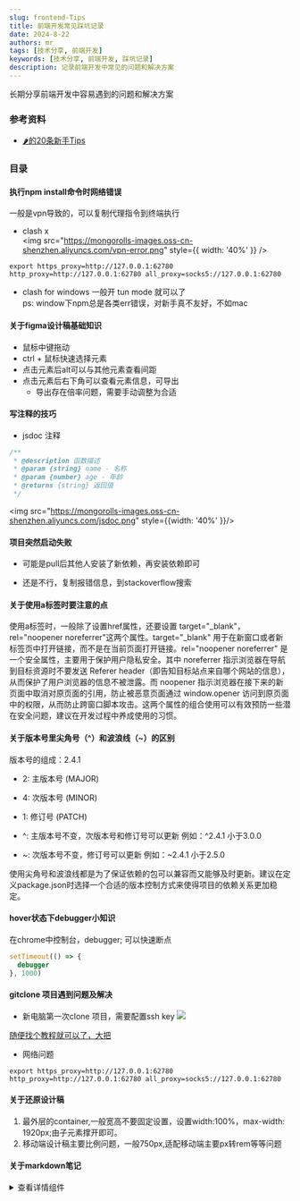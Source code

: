 ```yaml
---
slug: frontend-Tips
title: 前端开发常见踩坑记录
date: 2024-8-22
authors: mr
tags: [技术分享, 前端开发]
keywords: [技术分享, 前端开发, 踩坑记录]
description: 记录前端开发中常见的问题和解决方案
---
```


长期分享前端开发中容易遇到的问题和解决方案

<!-- truncate -->

### 参考资料

- [🌶️的20条新手Tips](https://juejin.cn/post/7301947438885191695)

### 目录

#### 执行npm install命令时网络错误

一般是vpn导致的，可以复制代理指令到终端执行

- clash x  
  <img src="https://mongorolls-images.oss-cn-shenzhen.aliyuncs.com/vpn-error.png" style={{ width: '40%' }} />

```base
export https_proxy=http://127.0.0.1:62780 http_proxy=http://127.0.0.1:62780 all_proxy=socks5://127.0.0.1:62780
```

- clash for windows 一般开 tun mode 就可以了  
  ps: window下npm总是各类err错误，对新手真不友好，不如mac

#### 关于figma设计稿基础知识

- 鼠标中键拖动
- ctrl + 鼠标快速选择元素
- 点击元素后alt可以与其他元素查看间距
- 点击元素后右下角可以查看元素信息，可导出
  - 导出存在倍率问题，需要手动调整为合适

#### 写注释的技巧

- jsdoc 注释

```javascript
/**
 * @description 函数描述
 * @param {string} name - 名称
 * @param {number} age - 年龄
 * @returns {string} 返回值
 */
```

<img src="https://mongorolls-images.oss-cn-shenzhen.aliyuncs.com/jsdoc.png" style={{width: '40%' }}/>

#### 项目突然启动失败

- 可能是pull后其他人安装了新依赖，再安装依赖即可

- 还是不行，复制报错信息，到stackoverflow搜索

#### 关于使用a标签时要注意的点

使用a标签时，一般除了设置href属性，还要设置 target="\_blank"，rel="noopener noreferrer"这两个属性。target="\_blank" 用于在新窗口或者新标签页中打开链接，而不是在当前页面打开链接。rel="noopener noreferrer" 是一个安全属性，主要用于保护用户隐私安全。其中 noreferrer 指示浏览器在导航到目标资源时不要发送 Referer header（即告知目标站点来自哪个网站的信息），从而保护了用户浏览器的信息不被泄露。而 noopener 指示浏览器在接下来的新页面中取消对原页面的引用，防止被恶意页面通过 window.opener 访问到原页面中的权限，从而防止跨窗口脚本攻击。这两个属性的组合使用可以有效预防一些潜在安全问题，建议在开发过程中养成使用的习惯。

#### 关于版本号里尖角号（^）和波浪线（~）的区别

版本号的组成：2.4.1

- 2: 主版本号 (MAJOR)
- 4: 次版本号 (MINOR)
- 1: 修订号 (PATCH)

- ^: 主版本号不变，次版本号和修订号可以更新 例如：^2.4.1 小于3.0.0
- ~: 次版本号不变，修订号可以更新 例如：~2.4.1 小于2.5.0

使用尖角号和波浪线都是为了保证依赖的包可以兼容而又能够及时更新。建议在定义package.json时选择一个合适的版本控制方式来使得项目的依赖关系更加稳定。

#### hover状态下debugger小知识

在chrome中控制台，debugger; 可以快速断点

```javascript
setTimeout(() => {
  debugger
}, 1000)
```

#### gitclone 项目遇到问题及解决

- 新电脑第一次clone 项目，需要配置ssh key <img src="https://mongorolls-images.oss-cn-shenzhen.aliyuncs.com/gitcloneerr.png"/>

[随便找个教程就可以了，大把](https://www.cnblogs.com/yulia/p/18027685.html)

- 网络问题

```base
export https_proxy=http://127.0.0.1:62780 http_proxy=http://127.0.0.1:62780 all_proxy=socks5://127.0.0.1:62780
```

#### 关于还原设计稿

1. 最外层的container,一般宽高不要固定设置，设置width:100%，max-width: 1920px;由子元素撑开即可。
2. 移动端设计稿主要比例问题，一般750px,适配移动端主要px转rem等等问题

#### 关于markdown笔记

<details>
<summary>查看详情组件</summary>

一些markdown笔记软件都支持这个html组件，可以折叠内容

```html
<details>
  <summary>查看详情组件</summary>
</details>
```

- [x] todo标签语法


```markdown
- [x] todo标签语法
```

</details>
